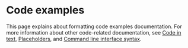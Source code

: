 # Code examples

This page explains about formatting code examples documentation. For more information about other code-related documentation, see [Code in text](), [Placeholders](), and [Command line interface syntax]().
